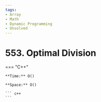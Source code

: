 ```yaml
---
tags:
- Array
- Math
- Dynamic Programming
- Unsolved
---
```



# 553. Optimal Division

=== "C++"

    **Time:** O()

    **Space:** O()

    ``` c++
    ```